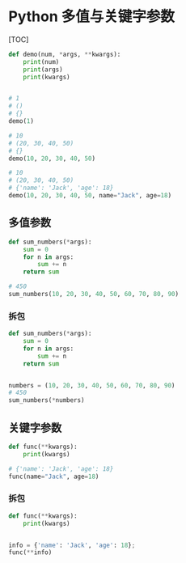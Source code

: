 # Python 多值与关键字参数

[TOC]

```Python
def demo(num, *args, **kwargs):
    print(num)
    print(args)
    print(kwargs)


# 1
# ()
# {}
demo(1)

# 10
# (20, 30, 40, 50)
# {}
demo(10, 20, 30, 40, 50)

# 10
# (20, 30, 40, 50)
# {'name': 'Jack', 'age': 18}
demo(10, 20, 30, 40, 50, name="Jack", age=18)
```

## 多值参数

```Python
def sum_numbers(*args):
    sum = 0
    for n in args:
        sum += n
    return sum

# 450
sum_numbers(10, 20, 30, 40, 50, 60, 70, 80, 90)
```

### 拆包

```Python
def sum_numbers(*args):
    sum = 0
    for n in args:
        sum += n
    return sum


numbers = (10, 20, 30, 40, 50, 60, 70, 80, 90)
# 450
sum_numbers(*numbers)
```

## 关键字参数

```Python
def func(**kwargs):
    print(kwargs)

# {'name': 'Jack', 'age': 18}
func(name="Jack", age=18)
```

### 拆包

```Python
def func(**kwargs):
    print(kwargs)


info = {'name': 'Jack', 'age': 18};
func(**info)
```